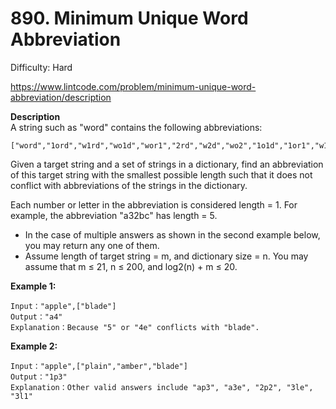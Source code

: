 # 890. Minimum Unique Word Abbreviation

Difficulty: Hard

https://www.lintcode.com/problem/minimum-unique-word-abbreviation/description

**Description**  
A string such as "word" contains the following abbreviations:
```
["word","1ord","w1rd","wo1d","wor1","2rd","w2d","wo2","1o1d","1or1","w1r1","1o2","2r1","3d","w3","4"]
```
Given a target string and a set of strings in a dictionary, find an abbreviation of this target string with the smallest possible length such that it does not conflict with abbreviations of the strings in the dictionary.

Each number or letter in the abbreviation is considered length = 1. For example, the abbreviation "a32bc" has length = 5.

* In the case of multiple answers as shown in the second example below, you may return any one of them.
* Assume length of target string = m, and dictionary size = n. You may assume that m ≤ 21, n ≤ 200, and log2(n) + m ≤ 20.

**Example 1:**
```
Input："apple",["blade"]
Output："a4"
Explanation：Because "5" or "4e" conflicts with "blade".
```

**Example 2:**
```
Input："apple",["plain","amber","blade"]
Output："1p3"
Explanation：Other valid answers include "ap3", "a3e", "2p2", "3le", "3l1"
```
